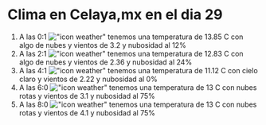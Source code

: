 # Clima en Celaya,mx en el dia 29

1. A las 0:1 !["icon weather"](http://openweathermap.org/img/w/02n.png) tenemos una temperatura de 13.85 C con algo de nubes y  vientos de 3.2 y nubosidad al 12%
1. A las 2:1 !["icon weather"](http://openweathermap.org/img/w/02n.png) tenemos una temperatura de 12.83 C con algo de nubes y  vientos de 2.36 y nubosidad al 24%
1. A las 4:1 !["icon weather"](http://openweathermap.org/img/w/01n.png) tenemos una temperatura de 11.12 C con cielo claro y  vientos de 2.22 y nubosidad al 0%
1. A las 6:0 !["icon weather"](http://openweathermap.org/img/w/04n.png) tenemos una temperatura de 13 C con nubes rotas y  vientos de 3.1 y nubosidad al 75%
1. A las 8:0 !["icon weather"](http://openweathermap.org/img/w/04n.png) tenemos una temperatura de 13 C con nubes rotas y  vientos de 4.1 y nubosidad al 75%
